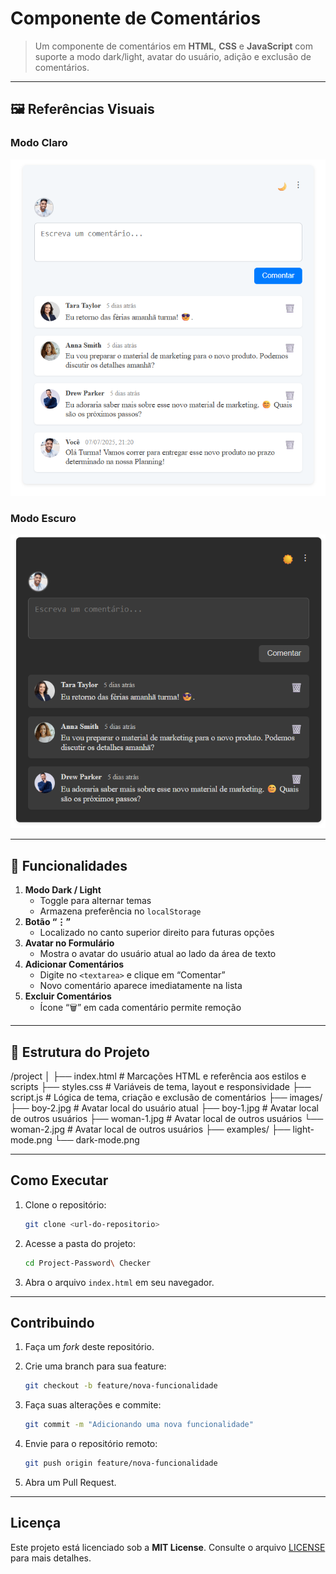 # Componente de Comentários

> Um componente de comentários em **HTML**, **CSS** e **JavaScript** com suporte a modo dark/light, avatar do usuário, adição e exclusão de comentários.

---

## 🖼️ Referências Visuais

### Modo Claro

<p align="center">
  <img src="examples/light-mode.png" alt="Componente com o Light-Mode" />
</p>

### Modo Escuro

<p align="center">
  <img src="examples/dark-mode.png" alt="Componente com o Dark-Mode" />
</p>


---

## 🚀 Funcionalidades

1. **Modo Dark / Light**  
   - Toggle para alternar temas  
   - Armazena preferência no `localStorage`  
2. **Botão “⋮”**  
   - Localizado no canto superior direito para futuras opções  
3. **Avatar no Formulário**  
   - Mostra o avatar do usuário atual ao lado da área de texto  
4. **Adicionar Comentários**  
   - Digite no `<textarea>` e clique em “Comentar”  
   - Novo comentário aparece imediatamente na lista  
5. **Excluir Comentários**  
   - Ícone “🗑️” em cada comentário permite remoção  

---

## 📁 Estrutura do Projeto

/project
│
├── index.html # Marcações HTML e referência aos estilos e scripts
├── styles.css # Variáveis de tema, layout e responsividade
├── script.js # Lógica de tema, criação e exclusão de comentários
├── images/
├── boy-2.jpg # Avatar local do usuário atual
├── boy-1.jpg # Avatar local de outros usuários
├── woman-1.jpg # Avatar local de outros usuários
└── woman-2.jpg # Avatar local de outros usuários
├── examples/
├── light-mode.png
└── dark-mode.png

---

## Como Executar

1. Clone o repositório:

   ```bash
   git clone <url-do-repositorio>
   ```
2. Acesse a pasta do projeto:

   ```bash
   cd Project-Password\ Checker
   ```
3. Abra o arquivo `index.html` em seu navegador.

---

## Contribuindo

1. Faça um *fork* deste repositório.
2. Crie uma branch para sua feature:

   ```bash
   git checkout -b feature/nova-funcionalidade
   ```
3. Faça suas alterações e commite:

   ```bash
   git commit -m "Adicionando uma nova funcionalidade"
   ```
4. Envie para o repositório remoto:

   ```bash
   git push origin feature/nova-funcionalidade
   ```
5. Abra um Pull Request.

---

## Licença

Este projeto está licenciado sob a **MIT License**. Consulte o arquivo [LICENSE](LICENSE) para mais detalhes.
